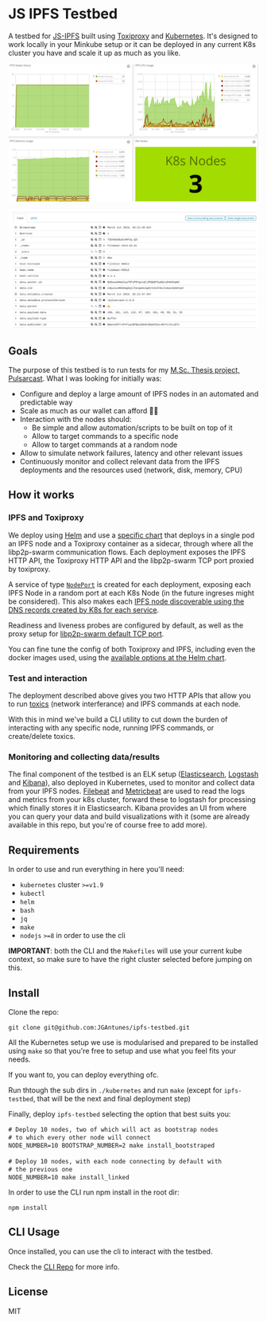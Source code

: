 # JS IPFS Testbed

A testbed for [JS-IPFS](https://github.com/ipfs/js-ipfs) built using [Toxiproxy](https://github.com/shopify/toxiproxy) and [Kubernetes](kubernetes.io). It's designed to work locally in your Minkube setup or it can be deployed in any current K8s cluster you have and scale it up as much as you like.

![dashboard](./images/dashboard.png)

![discovery](./images/discovery.png)

## Goals

The purpose of this testbed is to run tests for my [M.Sc. Thesis project, Pulsarcast](https://github.com/JGAntunes/pulsarcast). What I was looking for initially was:

- Configure and deploy a large amount of IPFS nodes in an automated and predictable way
- Scale as much as our wallet can afford :money_with_wings::money_with_wings:
- Interaction with the nodes should:
  - Be simple and allow automation/scripts to be built on top of it
  - Allow to target commands to a specific node
  - Allow to target commands at a random node
- Allow to simulate network failures, latency and other relevant issues
- Continuously monitor and collect relevant data from the IPFS deployments and the resources used (network, disk, memory, CPU)

## How it works

### IPFS and Toxiproxy

We deploy using [Helm](https://helm.sh) and use a [specific chart](https://github.com/JGAntunes/helm-charts/tree/master/ipfs-testbed) that deploys in a single pod an IPFS node and a Toxiproxy container as a sidecar, through where all the libp2p-swarm communication flows. Each deployment exposes the IPFS HTTP API, the Toxiproxy HTTP API and the libp2p-swarm TCP port proxied by toxiproxy.

A service of type [`NodePort`](https://kubernetes.io/docs/concepts/services-networking/service/#publishing-services-service-types) is created for each deployment, exposing each IPFS Node in a random port at each K8s Node (in the future ingreses might be considered). This also makes each [IPFS node discoverable using the DNS records created by K8s for each service](https://kubernetes.io/docs/concepts/services-networking/service/#dns).

Readiness and liveness probes are configured by default, as well as the proxy setup for [libp2p-swarm default TCP port](https://github.com/ipfs/js-ipfs/blob/master/src/core/runtime/config-nodejs.js#L6).

You can fine tune the config of both Toxiproxy and IPFS, including even the docker images used, using the [available options at the Helm chart](https://github.com/JGAntunes/helm-charts/blob/master/ipfs-testbed/values.yaml).

### Test and interaction

The deployment described above gives you two HTTP APIs that allow you to run [toxics](https://github.com/shopify/toxiproxy#toxics) (network interferance) and IPFS commands at each node.

With this in mind we've build a CLI utility to cut down the burden of interacting with any specific node, running IPFS commands, or create/delete toxics.

### Monitoring and collecting data/results

The final component of the testbed is an ELK setup ([Elasticsearch](https://www.elastic.co/products/elasticsearch), [Logstash](https://www.elastic.co/products/logstash) and [Kibana](https://www.elastic.co/products/kibana)), also deployed in Kubernetes, used to monitor and collect data from your IPFS nodes. [Filebeat](https://www.elastic.co/products/beats/filebeat) and [Metricbeat](https://www.elastic.co/products/beats/metricbeat) are used to read the logs and metrics from your k8s cluster, forward these to logstash for processing which finally stores it in Elasticsearch. Kibana provides an UI from where you can query your data and build visualizations with it (some are already available in this repo, but you're of course free to add more).

## Requirements

In order to use and run everything in here you'll need:

- `kubernetes` cluster  `>=v1.9`
- `kubectl`
- `helm`
- `bash`
- `jq`
- `make`
- `nodejs` `>=8` in order to use the cli

**IMPORTANT**: both the CLI and the `Makefiles` will use your current kube context, so make sure to have the right cluster selected before jumping on this.

## Install

Clone the repo:

```
git clone git@github.com:JGAntunes/ipfs-testbed.git
```

All the Kubernetes setup we use is modularised and prepared to be installed using `make` so that you're free to setup and use what you feel fits your needs.

If you want to, you can deploy everything ofc.

Run thtough the sub dirs in `./kubernetes` and run `make` (except for `ipfs-testbed`, that will be the next and final deployment step)

Finally, deploy `ipfs-testbed` selecting the option that best suits you:

```
# Deploy 10 nodes, two of which will act as bootstrap nodes
# to which every other node will connect
NODE_NUMBER=10 BOOTSTRAP_NUMBER=2 make install_bootstraped

# Deploy 10 nodes, with each node connecting by default with
# the previous one
NODE_NUMBER=10 make install_linked
```

In order to use the CLI run npm install in the root dir:

```
npm install
```

## CLI Usage

Once installed, you can use the cli to interact with the testbed.

Check the [CLI Repo](https://github.com/JGAntunes/ipfs-testbed-cli) for more info.

## License
MIT
